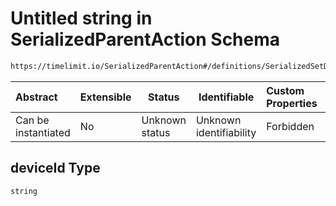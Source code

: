 # Untitled string in SerializedParentAction Schema

```txt
https://timelimit.io/SerializedParentAction#/definitions/SerializedSetDeviceDefaultUserTimeoutAction/properties/deviceId
```




| Abstract            | Extensible | Status         | Identifiable            | Custom Properties | Additional Properties | Access Restrictions | Defined In                                                                                        |
| :------------------ | ---------- | -------------- | ----------------------- | :---------------- | --------------------- | ------------------- | ------------------------------------------------------------------------------------------------- |
| Can be instantiated | No         | Unknown status | Unknown identifiability | Forbidden         | Allowed               | none                | [SerializedParentAction.schema.json\*](SerializedParentAction.schema.json "open original schema") |

## deviceId Type

`string`
